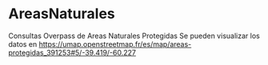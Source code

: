 # AreasNaturales
Consultas Overpass de Areas Naturales Protegidas
Se pueden visualizar los datos en
https://umap.openstreetmap.fr/es/map/areas-protegidas_391253#5/-39.419/-60.227
